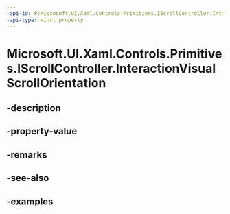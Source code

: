 ```yaml
---
-api-id: P:Microsoft.UI.Xaml.Controls.Primitives.IScrollController.InteractionVisualScrollOrientation
-api-type: winrt property
---
```


# Microsoft.UI.Xaml.Controls.Primitives.IScrollController.InteractionVisualScrollOrientation

<!--
public Microsoft.UI.Xaml.Controls.Orientation InteractionVisualScrollOrientation { get; }
-->


## -description

## -property-value

## -remarks

## -see-also

## -examples


